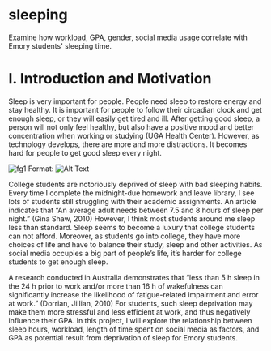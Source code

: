 # sleeping
Examine how workload, GPA, gender, social media usage correlate with Emory students' sleeping time. 

# I. Introduction and Motivation
Sleep is very important for people. People need sleep to restore energy and stay healthy. It is important for people to follow their circadian clock and get enough sleep, or they will easily get tired and ill. After getting good sleep, a person will not only feel healthy, but also have a positive mood and better concentration when working or studying (UGA Health Center). However, as technology develops, there are more and more distractions. It becomes hard for people to get good sleep every night.

![fg1](/fg1.png)
Format: ![Alt Text](url)

College students are notoriously deprived of sleep with bad sleeping habits. Every time I complete the midnight-due homework and leave library, I see lots of students still struggling with their academic assignments. An article indicates that “An average adult needs between 7.5 and 8 hours of sleep per night.” (Gina Shaw, 2010) However, I think most students around me sleep less than standard. Sleep seems to become a luxury that college students can not afford. Moreover, as students go into college, they have more choices of life and have to balance their study, sleep and other activities. As social media occupies a big part of people’s life, it’s harder for college students to get enough sleep.

A research conducted in Australia demonstrates that “less than 5 h sleep in the 24 h prior to work and/or more than 16 h of wakefulness can significantly increase the likelihood of fatigue-related impairment and error at work.” (Dorrian, Jillian, 2010) For students, such sleep deprivation may make them more stressful and less efficient at work, and thus negatively influence their GPA. In this project, I will explore the relationship between sleep hours, workload, length of time spent on social media as factors, and GPA as potential result from deprivation of sleep for Emory students.

